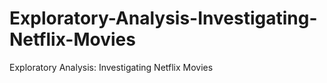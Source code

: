 # Exploratory-Analysis-Investigating-Netflix-Movies
Exploratory Analysis: Investigating Netflix Movies
